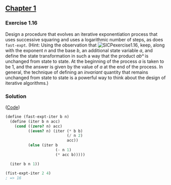 ## [Chapter 1](../index.md#1-Building-Abstractions-with-Procedures)

### Exercise 1.16

Design a procedure that evolves an iterative exponentiation process that uses successive squaring and uses a logarithmic number of steps, as does `fast-expt`. (Hint: Using the observation that ![SICPexercise1.16](https://i.ibb.co/3p7mdg5/SICPexercise1-16.jpg "SICPexercise1.16"), keep, along with the exponent _n_ and the base _b_, an additional state variable _a_, and define the state transformation in such a way that the product _abⁿ_ is unchanged from state to state. At the beginning of the process _a_ is taken to be 1, and the answer is given by the value of _a_ at the end of the process. In general, the technique of defining an _invariant_ quantity that remains unchanged from state to state is a powerful way to think about the design of iterative algorithms.)

### Solution

([Code](../../src/Chapter%201/Exercise%201.16.scm))

```scheme
(define (fast-expt-iter b n)
  (define (iter b n acc)
    (cond ((zero? n) acc)
          ((even? n) (iter (* b b)
                           (/ n 2)
                           acc))
          (else (iter b
                      (- n 1)
                      (* acc b)))))

  (iter b n 1))

(fist-expt-iter 2 4)
; => 16
```

